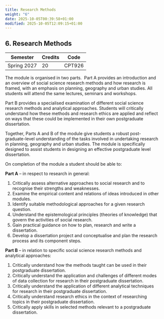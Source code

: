 ```yaml
---
title: Research Methods
weight: "6"
date: 2025-10-05T00:39:58+01:00
modified: 2025-10-05T12:09:15+01:00
---
```

## 6. Research Methods
| Semester    | Credits | Code   |
| ----------- | ------- | ------ |
| Spring 2027 | 20      | CPT926 |

The module is organised in two parts.  Part A provides an introduction and an overview of social science research methods and how research is framed, with an emphasis on planning, geography and urban studies. All students will attend the same lectures, seminars and workshops.

Part B provides a specialised examination of different social science research methods and analytical approaches. Students will critically understand how these methods and research ethics are applied and reflect on ways that these could be implemented in their own postgraduate dissertation.

Together, Parts A and B of the module give students a robust post-graduate-level understanding of the tasks involved in undertaking research in planning, geography and urban studies. The module is specifically designed to assist students in designing an effective postgraduate level dissertation.

On completion of the module a student should be able to:

**Part A** – in respect to research in general:
1. Critically assess alternative approaches to social research and to recognise their strengths and weaknesses. 
2. Examine the empirical content and relations of ideas introduced in other modules. 
3. Identify suitable methodological approaches for a given research question. 
4. Understand the epistemological principles (theories of knowledge) that govern the activities of social research. 
5. Gain practical guidance on how to plan, research and write a dissertation. 
6. Develop a dissertation project and conceptualise and plan the research process and its component steps. 

**Part B** – in relation to specific social science research methods and analytical approaches:
1. Critically understand how the methods taught can be used in their postgraduate dissertation.
2. Critically understand the application and challenges of different modes of data collection for research in their postgraduate dissertation. 
3. Critically understand the application of different analytical techniques for research in their postgraduate dissertation. 
4. Critically understand research ethics in the context of researching topics in their postgraduate dissertation. 
5. Critically apply skills in selected methods relevant to a postgraduate dissertation. 